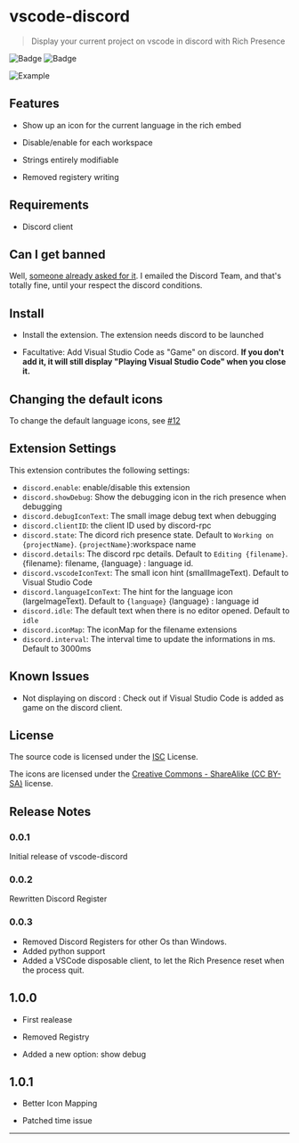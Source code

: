 # vscode-discord

> Display your current project on vscode in discord with Rich Presence

![Badge](https://img.shields.io/github/license/maxerbox/vscode-discord.svg)
![Badge](https://img.shields.io/david/maxerbox/vscode-discord.svg)

![Example](https://i.imgur.com/pLLPexT.png)

## Features

* Show up an icon for the current language in the rich embed

* Disable/enable for each workspace

* Strings entirely modifiable

* Removed registery writing

## Requirements

* Discord client

## Can I get banned

Well, [someone already asked for it](https://github.com/maxerbox/vscode-discord/issues/3). I emailed the Discord Team, and that's totally fine, until your respect the discord conditions.

## Install

* Install the extension. The extension needs discord to be launched

* Facultative: Add Visual Studio Code as "Game" on discord. **If you don't add it, it will still display "Playing Visual Studio Code" when you close it.**

## Changing the default icons

To change the default language icons, see [#12](https://github.com/maxerbox/vscode-discord/issues/12)

## Extension Settings

This extension contributes the following settings:

* `discord.enable`: enable/disable this extension
* `discord.showDebug`: Show the debugging icon in the rich presence when debugging
* `discord.debugIconText`: The small image debug text when debugging
* `discord.clientID`: the client ID used by discord-rpc
* `discord.state`: The dicord rich presence state. Default to `Working on {projectName}`. `{projectName}`:workspace name
* `discord.details`: The discord rpc details. Default to `Editing {filename}`. {filename}: filename, {language} : language id.
* `discord.vscodeIconText`: The small icon hint (smallImageText). Default to Visual Studio Code
* `discord.languageIconText`: The hint for the language icon (largeImageText). Default to `{language}` {language} : language id
* `discord.idle`: The default text when there is no editor opened. Default to `idle`
* `discord.iconMap`: The iconMap for the filename extensions
* `discord.interval`: The interval time to update the informations in ms. Default to 3000ms

## Known Issues

* Not displaying on discord : Check out if Visual Studio Code is added as game on the discord client.

## License

The source code is licensed under the [ISC](LICENSE) License.

The icons are licensed under the [Creative Commons - ShareAlike (CC BY-SA)](https://creativecommons.org/licenses/by-sa/4.0/) license.

## Release Notes

### 0.0.1

Initial release of vscode-discord

### 0.0.2

Rewritten Discord Register

### 0.0.3

* Removed Discord Registers for other Os than Windows.
* Added python support
* Added a VSCode disposable client, to let the Rich Presence reset when the process quit.

## 1.0.0

* First realease

* Removed Registry

* Added a new option: show debug

## 1.0.1

* Better Icon Mapping

* Patched time issue

-----------------------------------------------------------------------------------------------------------
